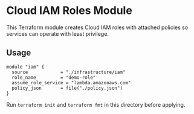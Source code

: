 # Cloud IAM Roles Module

This Terraform module creates Cloud IAM roles with attached policies so services can operate with least privilege.

## Usage
```hcl
module "iam" {
  source            = "./infrastructure/iam"
  role_name         = "demo-role"
  assume_role_service = "lambda.amazonaws.com"
  policy_json       = file("./policy.json")
}
```

Run `terraform init` and `terraform fmt` in this directory before applying.
